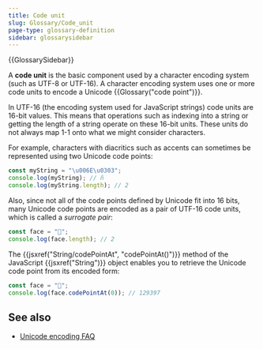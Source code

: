 ```yaml
---
title: Code unit
slug: Glossary/Code_unit
page-type: glossary-definition
sidebar: glossarysidebar
---
```


{{GlossarySidebar}}

A **code unit** is the basic component used by a character encoding system (such as UTF-8 or UTF-16). A character encoding system uses one or more code units to encode a Unicode {{Glossary("code point")}}.

In UTF-16 (the encoding system used for JavaScript strings) code units are 16-bit values. This means that operations such as indexing into a string or getting the length of a string operate on these 16-bit units. These units do not always map 1-1 onto what we might consider characters.

For example, characters with diacritics such as accents can sometimes be represented using two Unicode code points:

```js
const myString = "\u006E\u0303";
console.log(myString); // ñ
console.log(myString.length); // 2
```

Also, since not all of the code points defined by Unicode fit into 16 bits, many Unicode code points are encoded as a pair of UTF-16 code units, which is called a _surrogate pair_:

```js
const face = "🥵";
console.log(face.length); // 2
```

The {{jsxref("String/codePointAt", "codePointAt()")}} method of the JavaScript {{jsxref("String")}} object enables you to retrieve the Unicode code point from its encoded form:

```js
const face = "🥵";
console.log(face.codePointAt(0)); // 129397
```

## See also

- [Unicode encoding FAQ](https://www.unicode.org/faq/utf_bom.html)
